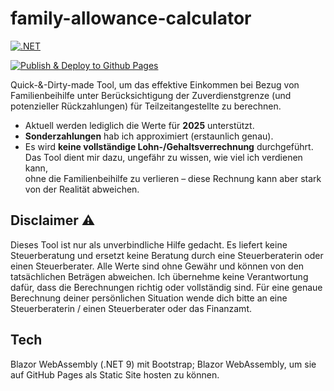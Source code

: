 # family-allowance-calculator

[![.NET](https://github.com/VanDulti/family-allowance-calculator/actions/workflows/dotnet.yml/badge.svg)](https://github.com/VanDulti/family-allowance-calculator/actions/workflows/dotnet.yml)
<!--[![Lint Code Base](https://github.com/VanDulti/family-allowance-calculator/actions/workflows/super-linter.yml/badge.svg)](https://github.com/VanDulti/family-allowance-calculator/actions/workflows/super-linter.yml)-->
[![Publish & Deploy to Github Pages](https://github.com/VanDulti/family-allowance-calculator/actions/workflows/pages.yml/badge.svg)](https://github.com/VanDulti/family-allowance-calculator/actions/workflows/pages.yml)

Quick-&-Dirty-made Tool, um das effektive Einkommen bei Bezug von Familienbeihilfe unter Berücksichtigung der Zuverdienstgrenze (und potenzieller Rückzahlungen) für Teilzeitangestellte zu berechnen.

- Aktuell werden lediglich die Werte für **2025** unterstützt.
- **Sonderzahlungen** hab ich approximiert (erstaunlich genau).
- Es wird **keine vollständige Lohn-/Gehaltsverrechnung** durchgeführt.  
  Das Tool dient mir dazu, ungefähr zu wissen, wie viel ich verdienen kann,  
  ohne die Familienbeihilfe zu verlieren – diese Rechnung kann aber stark  
  von der Realität abweichen.

## Disclaimer ⚠️

Dieses Tool ist nur als unverbindliche Hilfe gedacht.
Es liefert keine Steuerberatung und ersetzt keine Beratung durch eine Steuerberaterin oder einen Steuerberater.
Alle Werte sind ohne Gewähr und können von den tatsächlichen Beträgen abweichen.
Ich übernehme keine Verantwortung dafür, dass die Berechnungen richtig oder vollständig sind.
Für eine genaue Berechnung deiner persönlichen Situation wende dich bitte an
eine Steuerberaterin / einen Steuerberater oder das Finanzamt.

## Tech

Blazor WebAssembly (.NET 9) mit Bootstrap; Blazor WebAssembly, um sie auf GitHub Pages als Static Site hosten zu können.
